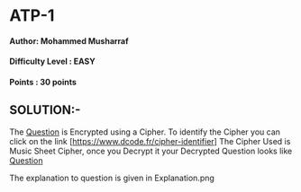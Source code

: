 # ATP-1
#### Author: Mohammed Musharraf 
#### Difficulty Level : EASY
#### Points : 30 points

## SOLUTION:-

The [Question](Encrypted-Question.png) is Encrypted using a Cipher. To identify the Cipher you can click on the link [https://www.dcode.fr/cipher-identifier]
The Cipher Used is Music Sheet Cipher, once you Decrypt it your Decrypted Question looks like [Question](Decrypted-Question.png) 

The explanation to question is given in Explanation.png 
